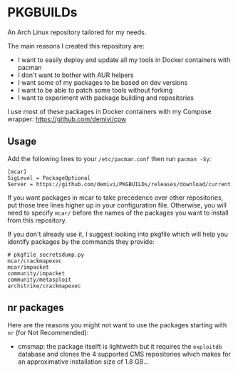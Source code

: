 # PKGBUILDs

An Arch Linux repository tailored for my needs. 

The main reasons I created this repository are:
- I want to easily deploy and update all my tools in Docker containers with pacman
- I don't want to bother with AUR helpers
- I want some of my packages to be based on dev versions
- I want to be able to patch some tools without forking
- I want to experiment with package building and repositories

I use most of these packages in Docker containers with my Compose wrapper:
https://github.com/demivi/cpw

## Usage

Add the following lines to your `/etc/pacman.conf` then run `pacman -Sy`:
```
[mcar]
SigLevel = PackageOptional
Server = https://github.com/demivi/PKGBUILDs/releases/download/current
```
If you want packages in mcar to take precedence over other repositories, put those tree lines higher up in your configuration file. Otherwise, you will need to specify `mcar/` before the names of the packages you want to install from this repository.

If you don't already use it, I suggest looking into pkgfile which will help you identify packages by the commands they provide:
```
# pkgfile secretsdump.py
mcar/crackmapexec
mcar/impacket
community/impacket
community/metasploit
archstrike/crackmapexec
```

## nr packages

Here are the reasons you might not want to use the packages starting with `nr` (for Not Recommended):
- cmsmap: the package itselft is lightweith but it requires the `exploitdb` database and clones the 4 supported CMS repositories which makes for an approximative installation size of 1.8 GB...
